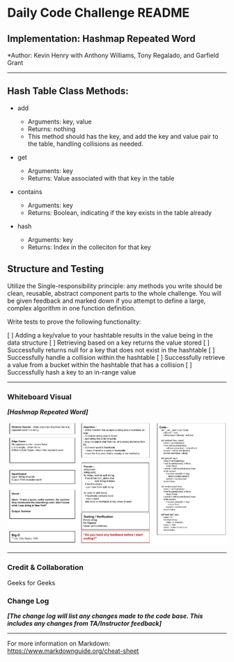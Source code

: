 # Daily Code Challenge README

## Implementation: Hashmap Repeated Word
*Author: Kevin Henry with Anthony Williams, Tony Regalado, and Garfield Grant

---

## Hash Table Class Methods:

- add
    - Arguments: key, value
    - Returns: nothing
    - This method should has the key, and add the key and value pair to the table, handling collisions as needed.

- get
    - Arguments: key
    - Returns: Value associated with that key in the table

- contains
    - Arguments: key
    - Returns: Boolean, indicating if the key exists in the table already

- hash
    - Arguments: key
    - Returns: Index in the colleciton for that key

## Structure and Testing

Utilize the Single-responsibility principle: any methods you write should be clean, reusable, abstract component parts to the whole challenge. You will be given feedback and marked down if you attempt to define a large, complex algorithm in one function definition.

Write tests to prove the following functionality:

[ ] Adding a key/value to your hashtable results in the value being in the data structure
[ ] Retrieving based on a key returns the value stored
[ ] Successfully returns null for a key that does not exist in the hashtable
[ ] Successfully handle a collision within the hashtable
[ ] Successfully retrieve a value from a bucket within the hashtable that has a collision
[ ] Successfully hash a key to an in-range value

---

### Whiteboard Visual
***[Hashmap Repeated Word]***

![hashmap-repeated-word](https://github.com/kevinhenry/data-structures-and-algorithms/blob/main/python/code_challenges/img/hashmap_repeated_word.jpg)

---

### Credit & Collaboration
Geeks for Geeks

### Change Log
***[The change log will list any changes made to the code base. This includes any changes from TA/Instructor feedback]***

---

For more information on Markdown: https://www.markdownguide.org/cheat-sheet
